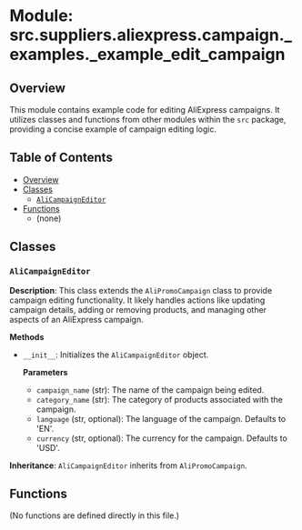 # Module: src.suppliers.aliexpress.campaign._examples._example_edit_campaign

## Overview

This module contains example code for editing AliExpress campaigns. It utilizes classes and functions from other modules within the `src` package, providing a concise example of campaign editing logic.

## Table of Contents

- [Overview](#overview)
- [Classes](#classes)
    - [`AliCampaignEditor`](#alicampaigneditor)
- [Functions](#functions)
    - (none)


## Classes

### `AliCampaignEditor`

**Description**: This class extends the `AliPromoCampaign` class to provide campaign editing functionality. It likely handles actions like updating campaign details, adding or removing products, and managing other aspects of an AliExpress campaign.

**Methods**

- `__init__`: 
    Initializes the `AliCampaignEditor` object.

    **Parameters**
    - `campaign_name` (str): The name of the campaign being edited.
    - `category_name` (str): The category of products associated with the campaign.
    - `language` (str, optional): The language of the campaign. Defaults to 'EN'.
    - `currency` (str, optional): The currency for the campaign. Defaults to 'USD'.


**Inheritance**: `AliCampaignEditor` inherits from `AliPromoCampaign`.


## Functions


(No functions are defined directly in this file.)